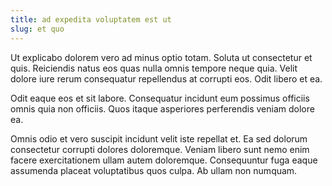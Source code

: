 ```yaml
---
title: ad expedita voluptatem est ut
slug: et quo
---
```


Ut explicabo dolorem vero ad minus optio totam. Soluta ut consectetur et quis. Reiciendis natus eos quas nulla omnis tempore neque quia. Velit dolore iure rerum consequatur repellendus at corrupti eos. Odit libero et ea.

Odit eaque eos et sit labore. Consequatur incidunt eum possimus officiis omnis quia non officiis. Quos itaque asperiores perferendis veniam dolore ea.

Omnis odio et vero suscipit incidunt velit iste repellat et. Ea sed dolorum consectetur corrupti dolores doloremque. Veniam libero sunt nemo enim facere exercitationem ullam autem doloremque. Consequuntur fuga eaque assumenda placeat voluptatibus quos culpa. Ab ullam non numquam.
